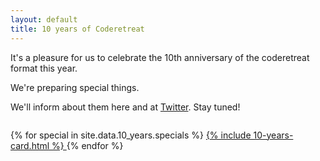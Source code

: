 ```yaml
---
layout: default
title: 10 years of Coderetreat
---
```


It's a pleasure for us to celebrate the 10th anniversary of the coderetreat format this year.

We're preparing special things. 

We'll inform about them here and at <a href="https://twitter.com/coderetreat">Twitter</a>. Stay tuned!

<div style="display: flex; flex-wrap: wrap">	
	
{% for special in site.data.10_years.specials %}
	<a href="{{special.link}}" target="{{special.target}}">
		{% include 10-years-card.html %}
	</a>
{% endfor %}



</div>